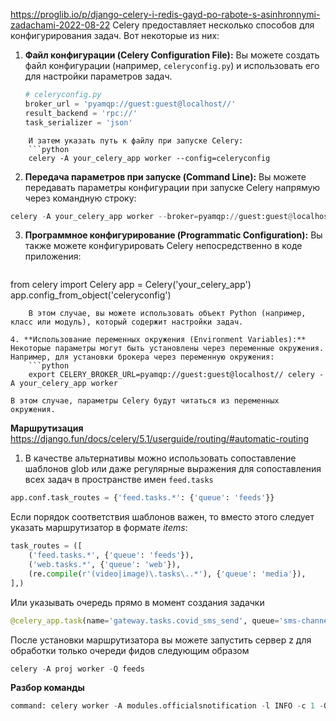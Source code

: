 https://proglib.io/p/django-celery-i-redis-gayd-po-rabote-s-asinhronnymi-zadachami-2022-08-22
Celery предоставляет несколько способов для конфигурирования задач. Вот некоторые из них:

1. **Файл конфигурации (Celery Configuration File):** Вы можете создать файл конфигурации (например, `celeryconfig.py`) и использовать его для настройки параметров задач.
	```python
	# celeryconfig.py
	broker_url = 'pyamqp://guest:guest@localhost//'
	result_backend = 'rpc://'
	task_serializer = 'json'

```
	И затем указать путь к файлу при запуске Celery:
	```python
	celery -A your_celery_app worker --config=celeryconfig
```

2. **Передача параметров при запуске (Command Line):** Вы можете передавать параметры конфигурации при запуске Celery напрямую через командную строку:
```python
celery -A your_celery_app worker --broker=pyamqp://guest:guest@localhost//
```
3. **Программное конфигурирование (Programmatic Configuration):** Вы также можете конфигурировать Celery непосредственно в коде приложения:
	```python
from celery import Celery app = Celery('your_celery_app') app.config_from_object('celeryconfig')
```
	В этом случае, вы можете использовать объект Python (например, класс или модуль), который содержит настройки задач.

4. **Использование переменных окружения (Environment Variables):** Некоторые параметры могут быть установлены через переменные окружения. Например, для установки брокера через переменную окружения:
	```python
	export CELERY_BROKER_URL=pyamqp://guest:guest@localhost// celery -A your_celery_app worker
```
	В этом случае, параметры Celery будут читаться из переменных окружения.

 
 
 
 **Маршрутизация** https://django.fun/docs/celery/5.1/userguide/routing/#automatic-routing
1. В качестве альтернативы можно использовать сопоставление шаблонов glob или даже регулярные выражения для сопоставления всех задач в пространстве имен `feed.tasks`
```python
app.conf.task_routes = {'feed.tasks.*': {'queue': 'feeds'}}
```
Если порядок соответствия шаблонов важен, то вместо этого следует указать маршрутизатор в формате _items_:
```python
task_routes = ([
    ('feed.tasks.*', {'queue': 'feeds'}),
    ('web.tasks.*', {'queue': 'web'}),
    (re.compile(r'(video|image)\.tasks\..*'), {'queue': 'media'}),
],)
```
Или указывать очередь прямо в момент создания задачки
```python
@celery_app.task(name='gateway.tasks.covid_sms_send', queue='sms-channel')
```

После установки маршрутизатора вы можете запустить сервер z для обработки только очереди фидов следующим образом
```python
celery -A proj worker -Q feeds
```

**Разбор команды**
```python
command: celery worker -A modules.officialsnotification -l INFO -c 1 -Q push-channel -n push_worker
```